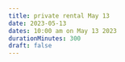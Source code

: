 ```yaml
---
title: private rental May 13
date: 2023-05-13
dates: 10:00 am on May 13 2023
durationMinutes: 300
draft: false
---
```

